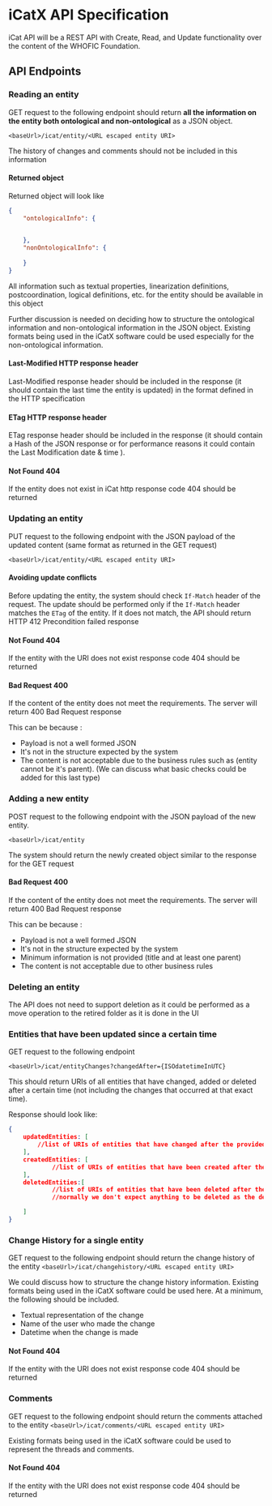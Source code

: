 # iCatX API Specification

iCat API will be a REST API with Create, Read, and Update functionality over the content of the WHOFIC Foundation.

## API Endpoints

### Reading an entity
GET request to the following endpoint should return **all the information on the entity both ontological and non-ontological** as a JSON object.

` <baseUrl>/icat/entity/<URL escaped entity URI> `

The history of changes and comments should not be included in this information

#### Returned object 
Returned object  will look like

```json
{
    "ontologicalInfo": {
        

    },
    "nonOntologicalInfo": {
        
    }
}
```

All information such as textual properties, linearization definitions, postcoordination, logical definitions, etc. for the entity should be available in this object

Further discussion is needed on deciding how to structure the ontological information and non-ontological information in the JSON object. Existing formats being used in the iCatX software could be used especially for the non-ontological information. 

#### Last-Modified HTTP response header
Last-Modified response header should be included in the response (it should contain the last time the entity is updated) in the format defined in the HTTP specification


#### ETag HTTP response header
ETag response header should be included in the response (it should contain a Hash of the JSON response or for performance reasons it could contain the Last Modification date & time ).

#### Not Found 404
If the entity does not exist in iCat http response code 404 should be returned


### Updating an entity
PUT request to the following endpoint with the JSON payload of the updated content (same format as returned in the GET request)

`<baseUrl>/icat/entity/<URL escaped entity URI>`


#### Avoiding update conflicts
Before updating the entity, the system should check `If-Match` header of the request. The update should be performed only if the `If-Match` header matches the `ETag` of the entity. If it does not match, the API should return HTTP 412 Precondition failed response

#### Not Found 404
If the entity with the URI does not exist response code 404 should be returned

#### Bad Request 400
If the content of the entity does not meet the requirements. The server will return 400 Bad Request response

This can be because :
- Payload is not a well formed JSON
- It's not in the structure expected by the system
- The content is not acceptable due to the business rules such as (entity cannot be it's parent). (We can discuss what basic checks could be added for this last type)


### Adding a new entity
POST request to the following endpoint with the JSON payload of the new entity.

`<baseUrl>/icat/entity`

The system should return the newly created object similar to the response for the GET request

#### Bad Request 400
If the content of the entity does not meet the requirements. The server will return 400 Bad Request response

This can be because :
- Payload is not a well formed JSON
- It's not in the structure expected by the system
- Minimum information is not provided (title and at least one parent)
- The content is not acceptable due to other business rules 

### Deleting an entity
The API does not need to support deletion as it could be performed as a move operation to the retired folder as it is done in the UI

### Entities that have been updated since a certain time
GET request to the following endpoint

` <baseUrl>/icat/entityChanges?changedAfter={ISOdatetimeInUTC} `

This should return URIs of all entities that have changed, added or deleted after a certain time (not including the changes that occurred at that exact time). 

Response should look like:

```json
{
    updatedEntities: [
        //list of URIs of entities that have changed after the provided time.
    ],
    createdEntities: [
            //list of URIs of entities that have been created after the provided time.
    ],
    deletedEntities:[
            //list of URIs of entities that have been deleted after the provided time.
            //normally we don't expect anything to be deleted as the deletions are performed by moves but still there may be cases when we delete entities

    ]
}
```

### Change History for a single entity
GET request to the following endpoint should  return the change history of the entity
` <baseUrl>/icat/changehistory/<URL escaped entity URI> `

We could discuss how to structure the change history information. Existing formats being used in the iCatX software could be used here. At a minimum, the following should be included.
- Textual representation of the change
- Name of the user who made the change
- Datetime when the change is made


#### Not Found 404
If the entity with the URI does not exist response code 404 should be returned

### Comments
GET request to the following endpoint should  return the comments attached to the  entity
` <baseUrl>/icat/comments/<URL escaped entity URI> `

Existing formats being used in the iCatX software could be used to represent the threads and comments.

#### Not Found 404
If the entity with the URI does not exist response code 404 should be returned